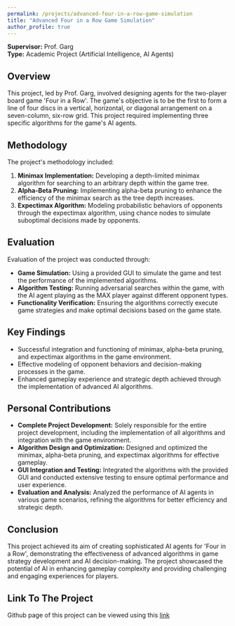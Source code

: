 ```yaml
---
permalink: /projects/advanced-four-in-a-row-game-simulation
title: "Advanced Four in a Row Game Simulation"
author_profile: true
---
```


**Supervisor:** Prof. Garg  
**Type:** Academic Project (Artificial Intelligence, AI Agents)

## Overview
This project, led by Prof. Garg, involved designing agents for the two-player board game 'Four in a Row'. The game's objective is to be the first to form a line of four discs in a vertical, horizontal, or diagonal arrangement on a seven-column, six-row grid. This project required implementing three specific algorithms for the game's AI agents.

## Methodology
The project's methodology included:
1. **Minimax Implementation:** Developing a depth-limited minimax algorithm for searching to an arbitrary depth within the game tree.
2. **Alpha-Beta Pruning:** Implementing alpha-beta pruning to enhance the efficiency of the minimax search as the tree depth increases.
3. **Expectimax Algorithm:** Modeling probabilistic behaviors of opponents through the expectimax algorithm, using chance nodes to simulate suboptimal decisions made by opponents.

## Evaluation
Evaluation of the project was conducted through:
- **Game Simulation:** Using a provided GUI to simulate the game and test the performance of the implemented algorithms.
- **Algorithm Testing:** Running adversarial searches within the game, with the AI agent playing as the MAX player against different opponent types.
- **Functionality Verification:** Ensuring the algorithms correctly execute game strategies and make optimal decisions based on the game state.

## Key Findings
- Successful integration and functioning of minimax, alpha-beta pruning, and expectimax algorithms in the game environment.
- Effective modeling of opponent behaviors and decision-making processes in the game.
- Enhanced gameplay experience and strategic depth achieved through the implementation of advanced AI algorithms.

## Personal Contributions
- **Complete Project Development:** Solely responsible for the entire project development, including the implementation of all algorithms and integration with the game environment.
- **Algorithm Design and Optimization:** Designed and optimized the minimax, alpha-beta pruning, and expectimax algorithms for effective gameplay.
- **GUI Integration and Testing:** Integrated the algorithms with the provided GUI and conducted extensive testing to ensure optimal performance and user experience.
- **Evaluation and Analysis:** Analyzed the performance of AI agents in various game scenarios, refining the algorithms for better efficiency and strategic depth.

## Conclusion
This project achieved its aim of creating sophisticated AI agents for 'Four in a Row', demonstrating the effectiveness of advanced algorithms in game strategy development and AI decision-making. The project showcased the potential of AI in enhancing gameplay complexity and providing challenging and engaging experiences for players.

## Link To The Project
Github page of this project can be viewed using this <a href="https://github.com/razaviah/Advanced-Four-in-a-Row-Game-Simulation" target="_blank">link</a>